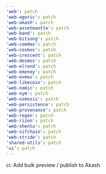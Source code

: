 ```yaml
---
'web': patch
'web-agoric': patch
'web-akash': patch
'web-assetmantle': patch
'web-band': patch
'web-bitsong': patch
'web-comdex': patch
'web-cosmos': patch
'web-crescent': patch
'web-desmos': patch
'web-elrond': patch
'web-emoney': patch
'web-evmos': patch
'web-likecoin': patch
'web-nomic': patch
'web-nym': patch
'web-osmosis': patch
'web-persistence': patch
'web-provenance': patch
'web-regen': patch
'web-rizon': patch
'web-shentu': patch
'web-sifchain': patch
'web-stride': patch
'shared-utils': patch
'ui': patch
---
```


ci: Add bulk preview / publish to Akash
